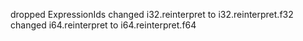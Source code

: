 dropped ExpressionIds
changed i32.reinterpret to i32.reinterpret.f32
changed i64.reinterpret to i64.reinterpret.f64
